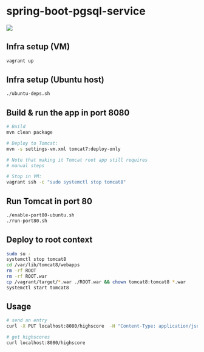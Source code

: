 spring-boot-pgsql-service
=========================

<a title="Build Status" href="https://travis-ci.org/eis/spring-boot-pgsql-service"><img src="https://api.travis-ci.org/eis/spring-boot-pgsql-service.svg?branch=master" /></a>

Infra setup (VM)
----------------

```bash
vagrant up
```

Infra setup (Ubuntu host)
-------------------------

```bash
./ubuntu-deps.sh
```

Build & run the app in port 8080
--------------------------------


```bash
# Build
mvn clean package

# Deploy to Tomcat:
mvn -s settings-vm.xml tomcat7:deploy-only

# Note that making it Tomcat root app still requires
# manual steps

# Stop in VM: 
vagrant ssh -c "sudo systemctl stop tomcat8"
```

Run Tomcat in port 80
---------------------

```bash
./enable-port80-ubuntu.sh
./run-port80.sh
```

Deploy to root context
----------------------
```bash
sudo su -
systemctl stop tomcat8
cd /var/lib/tomcat8/webapps
rm -rf ROOT
rm -rf ROOT.war
cp /vagrant/target/*.war ./ROOT.war && chown tomcat8:tomcat8 *.war
systemctl start tomcat8
```

Usage
-----
```bash
# send an entry
curl -X PUT localhost:8080/highscore  -H "Content-Type: application/json" --data "{\"author\":\"me\", \"score\":\"999\",\"date\":\"2017-11-11T13:47:29Z\"}"

# get highscores
curl localhost:8080/highscore
```
